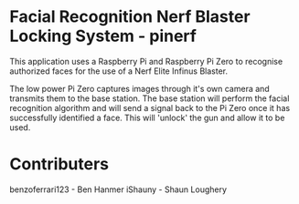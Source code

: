 # Facial Recognition Nerf Blaster Locking System - pinerf
This application uses a Raspberry Pi and Raspberry Pi Zero to recognise authorized faces for the use of a Nerf Elite Infinus Blaster.

The low power Pi Zero captures images through it's own camera and transmits them to the base station. The base station will perform the facial recognition algorithm and will send a signal back to the Pi Zero once it has successfully identified a face. This will 'unlock' the gun and allow it to be used.

# Contributers
benzoferrari123 - Ben Hanmer
iShauny - Shaun Loughery
